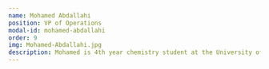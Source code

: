 ```yaml
---
name: Mohamed Abdallahi
position: VP of Operations
modal-id: mohamed-abdallahi
order: 9
img: Mohamed-Abdallahi.jpg
description: Mohamed is 4th year chemistry student at the University of Calgary. He has long been involved in various initiatives on campus and for the community at large such as the Make-A-Wish Foundation, U of C Mentorship Program and Alberta Children’s Hospital. He has demonstrated his excellence in serving the community and is motivated to pursue a career in Medicine. He strives to use the power of communication and dialogue to bolster understanding about our differences.
---
```

